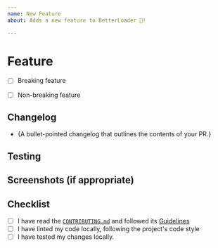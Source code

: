 ```yaml
---
name: New Feature
about: Adds a new feature to BetterLoader 🙂!

---
```


# Feature

<!--- Describe your feature addition and all changes you've made in detail.

- What was the motivation for the feature change?
- How were your changes implemented?
- If necessary, were your changes implemented in both the Javascript and Python bindings?
- Have you considered any alternative approaches that weren't implemented?
- Do you have any questions about your approach/places for future improvement?

-->

<!--- Check one box below. If you are unsure as to whether your feature changes
are breaking, tag a core contributor: @texodus, @timkpaine, @sc1f or leave a
comment. --->

- [ ] Breaking feature
- [ ] Non-breaking feature


## Changelog

- {A bullet-pointed changelog that outlines the contents of your PR.}

## Testing

<!--- Describe in detail how your changes have been tested.

- Have tests been added or changed?
- Have you used the examples folder to test your new feature?
- If useful, were new examples created for others to check out?
- If your feature adds new public APIs/changes only one binding (JS _or_ Python),
  has the equivalent API been implemented and tested in the other binding language?

-->

## Screenshots (if appropriate)

<!--- If your feature is accessible via the UI/can be seen visually, please
include a screenshot (or a few!). -->

## Checklist

<!--- If you have any questions, please reach out! We are here to help. -->

- [ ] I have read the [`CONTRIBUTING.md`](https://github.com/BinItAI/BetterLoader/blob/master/CONTRIBUTING.md) and followed its [Guidelines](https://github.com/BinItAI/BetterLoader/blob/master/CONTRIBUTING.md#guidelines)
- [ ] I have linted my code locally, following the project's code style
- [ ] I have tested my changes locally.
